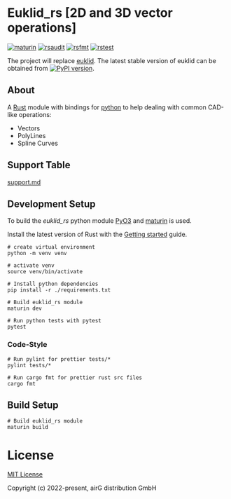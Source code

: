 # Euklid_rs [2D and 3D vector operations]

[![maturin](https://github.com/airgproducts/euklid_rs/actions/workflows/maturin.yml/badge.svg?branch=main)](https://github.com/airgproducts/euklid_rs/actions/workflows/maturin.yml)
[![rsaudit](https://github.com/airgproducts/euklid_rs/actions/workflows/rsaudit.yml/badge.svg?branch=main)](https://github.com/airgproducts/euklid_rs/actions/workflows/rsaudit.yml)
[![rsfmt](https://github.com/airgproducts/euklid_rs/actions/workflows/rsformat.yml/badge.svg?branch=main)](https://github.com/airgproducts/euklid_rs/actions/workflows/rsformat.yml)
[![rstest](https://github.com/airgproducts/euklid_rs/actions/workflows/rstest.yml/badge.svg?branch=main)](https://github.com/airgproducts/euklid_rs/actions/workflows/rstest.yml)

The project will replace [euklid](https://github.com/airgproducts/euklid).
The latest stable version of euklid can be obtained from [![PyPI version](https://badge.fury.io/py/euklid.svg)](https://badge.fury.io/py/euklid).

## About

A [Rust](https://www.rust-lang.org/) module with bindings for [python](https://www.python.org/) to help dealing with common CAD-like operations:

* Vectors
* PolyLines
* Spline Curves

## Support Table

[support.md](./support.md)

## Development Setup

To build the *euklid_rs* python module [PyO3](https://github.com/PyO3/pyo3) and [maturin](https://github.com/PyO3/maturin) is used.

Install the latest version of Rust with the [Getting started](https://www.rust-lang.org/learn/get-started) guide.

```
# create virtual environment
python -m venv venv

# activate venv
source venv/bin/activate

# Install python dependencies
pip install -r ./requirements.txt

# Build euklid_rs module
maturin dev

# Run python tests with pytest
pytest
```

### Code-Style
```
# Run pylint for prettier tests/*
pylint tests/*

# Run cargo fmt for prettier rust src files
cargo fmt 
```

## Build Setup

```
# Build euklid_rs module
maturin build
```

# License

[MIT License](./LICENSE)

Copyright (c) 2022-present, airG distribution GmbH